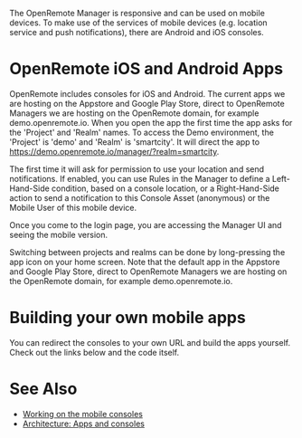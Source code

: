 The OpenRemote Manager is responsive and can be used on mobile devices. To make use of the services of mobile devices (e.g. location service and push notifications), there are Android and iOS consoles. 

# OpenRemote iOS and Android Apps

OpenRemote includes consoles for iOS and Android. The current apps we are hosting on the Appstore and Google Play Store, direct to OpenRemote Managers we are hosting on the OpenRemote domain, for example demo.openremote.io. When you open the app the first time the app asks for the 'Project' and 'Realm' names. To access the Demo environment, the 'Project' is 'demo' and 'Realm' is 'smartcity'. It will direct the app to https://demo.openremote.io/manager/?realm=smartcity.

The first time it will ask for permission to use your location and send notifications. If enabled, you can use Rules in the Manager to define a Left-Hand-Side condition, based on a console location, or a Right-Hand-Side action to send a notification to this Console Asset (anonymous) or the Mobile User of this mobile device.

Once you come to the login page, you are accessing the Manager UI and seeing the mobile version.

Switching between projects and realms can be done by long-pressing the app icon on your home screen. Note that the default app in the Appstore and Google Play Store, direct to OpenRemote Managers we are hosting on the OpenRemote domain, for example demo.openremote.io.

# Building your own mobile apps

You can redirect the consoles to your own URL and build the apps yourself. Check out the links below and the code itself. 

# See Also
- [Working on the mobile consoles](Developer-Guide%3A-Working-on-the-mobile-consoles)
- [Architecture: Apps and consoles](Architecture%3A-Apps-and-consoles)